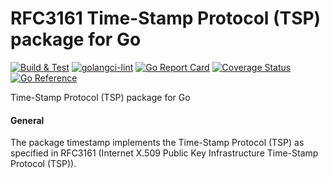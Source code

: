 # RFC3161 Time-Stamp Protocol (TSP) package for Go

[![Build & Test](https://github.com/digitorus/timestamp/workflows/Build%20&%20Test/badge.svg)](https://github.com/digitorus/timestamp/actions?query=workflow%3Abuild-and-test)
[![golangci-lint](https://github.com/digitorus/timestamp/workflows/golangci-lint/badge.svg)](https://github.com/digitorus/timestamp/actions?query=workflow%3Agolangci-lint)
[![Go Report Card](https://goreportcard.com/badge/github.com/digitorus/timestamp)](https://goreportcard.com/report/github.com/digitorus/timestamp)
[![Coverage Status](https://codecov.io/gh/digitorus/timestamp/branch/master/graph/badge.svg)](https://codecov.io/gh/digitorus/timestamp)
[![Go Reference](https://pkg.go.dev/badge/github.com/digitorus/timestamp.svg)](https://pkg.go.dev/github.com/digitorus/timestamp)

Time-Stamp Protocol (TSP) package for Go

#### General
The package timestamp implements the Time-Stamp Protocol (TSP) as specified in RFC3161 (Internet X.509 Public Key Infrastructure Time-Stamp Protocol (TSP)).
